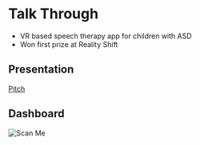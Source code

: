 # Talk Through

- VR based speech therapy app for children with ASD
- Won first prize at Reality Shift  

## Presentation 
[Pitch](https://github.com/saitiger/Talk-Through/blob/main/Pitch.pdf)

## Dashboard 
![Scan Me]([https://github.com/[username]/[reponame]/blob/[branch]/image.jpg?raw=true](https://github.com/saitiger/Talk-Through/blob/main/Dashboard%20QR%20Code.png))

